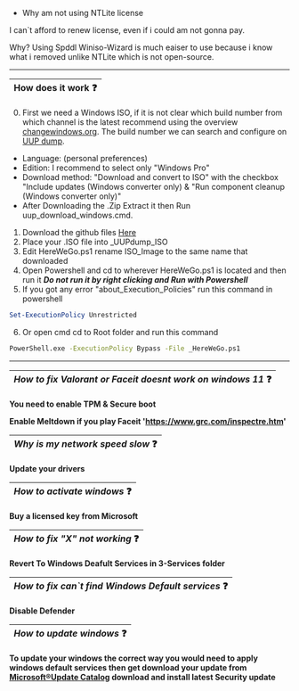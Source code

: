 - Why am not using NTLite license

I can`t afford to renew license, even if i could am not gonna pay.

Why? Using Spddl Winiso-Wizard is much eaiser to use because i know what i removed unlike NTLite which is not open-source.

----

|  How does it work  :question:|
|----------------------------------------------|


0. First we need a Windows ISO, if it is not clear which build number from which channel is the latest recommend using the overview [changewindows.org](https://changewindows.org/timeline/pc).
The build number we can search and configure on [UUP dump](https://uupdump.net/).
- Language: (personal preferences)
- Edition: I recommend to select only "Windows Pro"
- Download method: "Download and convert to ISO" with the checkbox "Include updates (Windows converter only) & "Run component cleanup (Windows converter only)"
- After Downloading the .Zip Extract it then Run uup_download_windows.cmd.
1. Download the github files [Here](https://github.com/raox77/RaxOS/archive/refs/heads/main.zip)
2. Place your .ISO file into _UUPdump_ISO
3. Edit HereWeGo.ps1 rename ISO_Image to the same name that downloaded
4. Open Powershell and cd to wherever HereWeGo.ps1 is located and then run it ***Do not run it by right clicking and Run with Powershell***
5. If you got any error "about_Execution_Policies" run this command in powershell 
```powershell
Set-ExecutionPolicy Unrestricted
```
6. Or open cmd cd to Root folder and run this command
```bat
PowerShell.exe -ExecutionPolicy Bypass -File _HereWeGo.ps1
```

---

| *How to fix Valorant or Faceit doesnt work on windows 11* :question: |
|----------------------------------------------|

**You need to enable TPM & Secure boot**

**Enable Meltdown if you play Faceit 'https://www.grc.com/inspectre.htm'**

| *Why is my network speed slow*  :question: |
|----------------------------------------------|

**Update your drivers**

| *How to activate windows*  :question: |
|----------------------------------------------|

**Buy a licensed key from Microsoft**

| *How to fix "X" not working*  :question: |
|----------------------------------------------|

**Revert To Windows Deafult Services in 3-Services folder**

| *How to fix can`t find Windows Default services*  :question: |
|----------------------------------------------|

**Disable Defender**

| *How to update windows*  :question: |
|----------------------------------------------|

**To update your windows the correct way you would need to apply windows default services then get download your update from [ Microsoft®Update Catalog](https://www.catalog.update.microsoft.com/Home.aspx) download and install latest **Security** update**
